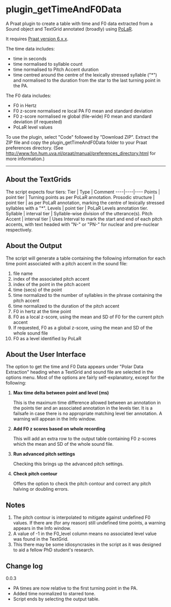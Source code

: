 # plugin_getTimeAndF0Data
A Praat plugin to create a table with time and F0 data extracted from a Sound object and TextGrid annotated (broadly) using [PoLaR](https://www.polarlabels.com/).

It requires [Praat version 6.x.x](http://www.fon.hum.uva.nl/praat/).

The time data includes:

* time in seconds
* time normalised to syllable count
* time normalised to Pitch Accent duration
* time centred around the centre of the lexically stressed syllable ("*") and normalised to the duration from the star to the last turning point in the PA.

The F0 data includes:

* F0 in Hertz
* F0 z-score normalised re local PA F0 mean and standard deviation
* F0 z-score normalised re global (file-wide) F0 mean and standard deviation (if requested)
* PoLaR level values

To use the plugin, select "Code" followed by "Download ZIP".
Extract the ZIP file and copy the plugin_getTimeAndF0Data folder to your Praat preferences directory. (See http://www.fon.hum.uva.nl/praat/manual/preferences_directory.html for more information.)

----------------
## About the TextGrids
The script expects four tiers:
Tier | Type | Comment
----|----|----
Points | point tier | Turning points as per PoLaR annotation.
Prosodic structure | point tier | as per PoLaR annotation, marking the centre of lexically stressed syllables with a "*".
Levels | point tier | PoLaR Levels annotation tier.
Syllable | interval tier | Syllable-wise division of the utterance(s).
Pitch Accent | interval tier | Uses Interval to mark the start and end of each pitch accents, with text headed with "N-" or "PN-" for nuclear and pre-nuclear respectively.

## About the Output
The script will generate a table containing the following information for
each time point associated with a pitch accent in the sound file:

1. file name
2. index of the associated pitch accent
3. index of the point in the pitch accent
4. time (secs) of the point
5. time normalized to the number of syllables in the phrase containing the pitch accent
6. time normalized to the duration of the pitch accent
7. F0 in hertz at the time point
8. F0 as a local z-score, using the mean and SD of F0 for the current pitch accent
9. If requested, F0 as a global z-score, using the mean and SD of the whole sound file
10. F0 as a level identified by PoLaR

## About the User Interface

The option to get the time and F0 Data appears under "Polar Data Extraction" heading when a TextGrid and sound file are selected in the options menu. Most of the options are fairly self-explanatory, except for the following:

1. **Max time delta between point and level (ms)**

    This is the maximum time difference allowed between an annotation in the points tier and an associated annotation in the levels tier. It is a failsafe in case there is no appropriate matching level tier annotation. A warning will appean in the Info window.

2. **Add F0 z scores based on whole recording**

    This will add an extra row to the output table containing F0 z-scores which the mean and SD of the whole sound file.

3. **Run advanced pitch settings**

    Checking this brings up the advanced pitch settings.

4. **Check pitch contour**

    Offers the option to check the pitch contour and correct any pitch halving or doubling errors.

## Notes
1. The pitch contour is interpolated to mitigate against undefined F0 values. If there are (for any reason) still undefined time points, a warning appears in the Info window.
2. A value of -1 in the F0_level column means no associated level value was found in the TextGrid.
3. This there may be some idiosyncrasies in the script as it was designed to aid a fellow PhD student's research.

## Change log
0.0.3
* PA times are now relative to the first turning point in the PA.
* Added time normalized to starred tone.
* Script ends by selecting the output table.
